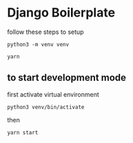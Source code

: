 # Django Boilerplate

follow these steps to setup

`python3 -m venv venv`

`yarn`

## to start development mode

first activate virtual environment

`python3 venv/bin/activate`

then

`yarn start`
